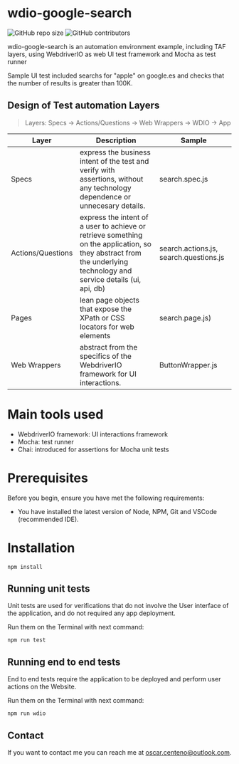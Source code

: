 # wdio-google-search

![GitHub repo size](https://img.shields.io/github/repo-size/oscarcenteno/wdio-google-search)
![GitHub contributors](https://img.shields.io/github/contributors/oscarcenteno/wdio-google-search)

wdio-google-search is an automation environment example, including TAF layers, using WebdriverIO as web UI test framework and Mocha as test runner

Sample UI test included searchs for "apple" on google.es and checks that the number of results is greater than 100K.

## Design of Test automation Layers

> Layers: Specs -> Actions/Questions -> Web Wrappers -> WDIO -> App

| Layer         | Description     | Sample |
|--------------|-----------|------------|
| Specs | express the business intent of the test and verify with assertions, without any technology dependence or unnecesary details.      | search.spec.js        |
| Actions/Questions  |  express the intent of a user to achieve or retrieve something on the application, so they abstract from the underlying technology and service details (ui, api, db)      | search.actions.js, search.questions.js       |
| Pages  | lean page objects that expose the XPath or CSS locators for web elements      | search.page.js)        |
| Web Wrappers  | abstract from the specifics of the WebdriverIO framework for UI interactions.      | ButtonWrapper.js        |

# Main tools used

- WebdriverIO framework: UI interactions framework
- Mocha: test runner
- Chai: introduced for assertions for Mocha unit tests

# Prerequisites
Before you begin, ensure you have met the following requirements:
<!--- These are just example requirements. Add, duplicate or remove as required --->
* You have installed the latest version of Node, NPM, Git and VSCode (recommended IDE).

# Installation

`npm install`


## Running unit tests

Unit tests are used for verifications that do not involve the User interface of the application, and do not required any app deployment.

Run them on the Terminal with next command:

`npm run test`

## Running end to end tests

End to end tests require the application to be deployed and perform user actions on the Website.

Run them on the Terminal with next command:

`npm run wdio`

## Contact

If you want to contact me you can reach me at <oscar.centeno@outlook.com>.